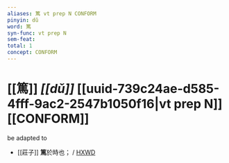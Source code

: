 ```yaml
---
aliases: 篤 vt prep N CONFORM
pinyin: dǔ
word: 篤
syn-func: vt prep N
sem-feat: 
total: 1
concept: CONFORM 
---
```

# [[篤]] *[[dǔ]]*  [[uuid-739c24ae-d585-4fff-9ac2-2547b1050f16|vt prep N]] [[CONFORM]]
be adapted to
 - [[莊子]] **篤**於時也；
                     / [HXWD](https://hxwd.org/textview.html?location=KR5c0126_tls_017-2a.6)
